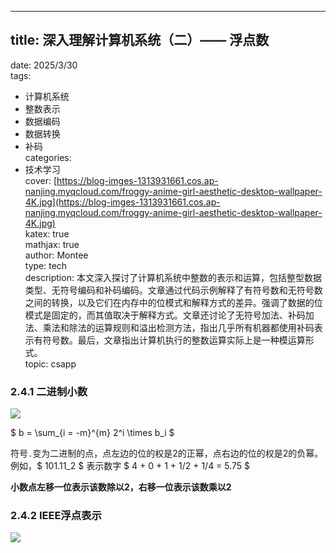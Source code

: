 ---

## title: 深入理解计算机系统（二）—— 浮点数  
date: 2025/3/30  
tags:  
  - 计算机系统  
  - 整数表示  
  - 数据编码  
  - 数据转换  
  - 补码  
categories:  
  - 技术学习  
cover: [https://blog-imges-1313931661.cos.ap-nanjing.myqcloud.com/froggy-anime-girl-aesthetic-desktop-wallpaper-4K.jpg](https://blog-imges-1313931661.cos.ap-nanjing.myqcloud.com/froggy-anime-girl-aesthetic-desktop-wallpaper-4K.jpg)  
katex: true  
mathjax: true  
author: Montee  
type: tech  
description: 本文深入探讨了计算机系统中整数的表示和运算，包括整型数据类型、无符号编码和补码编码。文章通过代码示例解释了有符号数和无符号数之间的转换，以及它们在内存中的位模式和解释方式的差异。强调了数据的位模式是固定的，而其值取决于解释方式。文章还讨论了无符号加法、补码加法、乘法和除法的运算规则和溢出检测方法，指出几乎所有机器都使用补码表示有符号数。最后，文章指出计算机执行的整数运算实际上是一种模运算形式。  
topic: csapp
### 2.4.1 二进制小数
![](https://blog-imges-1313931661.cos.ap-nanjing.myqcloud.com/20250402113053.png)



$ b = \sum_{i = -m}^{m} 2^i \times b_i $

符号`.`变为二进制的点，点左边的位的权是2的正幂，点右边的位的权是2的负幂。例如，$ 101.11_2 $ 表示数字 $ 4 + 0 + 1 + 1/2 + 1/4  = 5.75 $

**小数点左移一位表示该数除以2，右移一位表示该数乘以2**

### 2.4.2 IEEE浮点表示
![](https://blog-imges-1313931661.cos.ap-nanjing.myqcloud.com/20250402114233.png)

